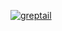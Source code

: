 [![greptail](https://github-readme-stats.vercel.app/api?username=greptail&v=1)]([https://github.com/greptail/github-readme-stats](https://github-readme-stats.vercel.app/api?username=greptail))
